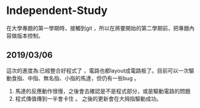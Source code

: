 ﻿# Independent-Study
在大學專題的第一學期時，接觸到git ，所以在將要開始的第二學期前，把專題內容做版本控制。
## 2019/03/06
這次的進度為:已經整合好程式了 ，電路也都layout成電路板了。目前可以一次驅動食指、中指、無名指、小指的馬達，但仍有一些bug 。
1. 馬達的反應動作很慢，之後會去確認是不是程式部分，或是驅動電路的問題
2. 程式傳值傳到一半會卡住 。
之後的更新會在大拇指驅動成功。


